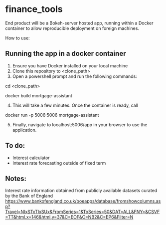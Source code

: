 # finance_tools

End product will be a Bokeh-server hosted app, running within a Docker container to allow reproducible deployment on foreign machines.

How to use:
## Running the app in a docker container
1. Ensure you have Docker installed on your local machine
2. Clone this repository to <clone_path>
3. Open a powershell prompt and run the following commands:

cd <clone_path>

docker build mortgage-assistant

4. This will take a few minutes. Once the container is ready, call

docker run -p 5006:5006 mortgage-assistant

5. Finally, navigate to localhost:5006/app in your browser to use the application.

## To do:
- Interest calculator
- Interest rate forecasting outside of fixed term

## Notes:
Interest rate information obtained from publicly available datasets curated by the Bank of England
https://www.bankofengland.co.uk/boeapps/database/fromshowcolumns.asp?Travel=NIxSTxTIxSUx&FromSeries=1&ToSeries=50&DAT=ALL&FNY=&CSVF=TT&html.x=146&html.y=37&C=EOF&C=NB2&C=EP6&Filter=N
